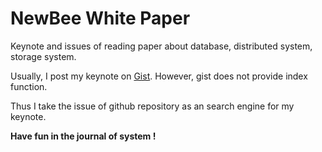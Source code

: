 # NewBee White Paper



Keynote and issues of reading paper about database, distributed system, storage system.

Usually, I post my keynote on [Gist](https://gist.github.com/Zrealshadow). However, gist does not provide index function.

Thus I take the issue of github repository as an search engine for my keynote. 



**Have fun in the journal of system !**

